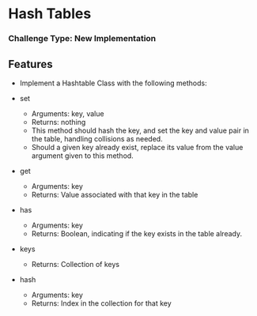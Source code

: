 # Hash Tables

### Challenge Type: New Implementation

## Features

- Implement a Hashtable Class with the following methods:

- set
    - Arguments: key, value
    - Returns: nothing
    - This method should hash the key, and set the key and value pair in the table, handling collisions as needed.
    - Should a given key already exist, replace its value from the value argument given to this method.

- get
    - Arguments: key
    - Returns: Value associated with that key in the table

- has
    - Arguments: key
    - Returns: Boolean, indicating if the key exists in the table already.

- keys
    - Returns: Collection of keys

- hash
    - Arguments: key
    - Returns: Index in the collection for that key
